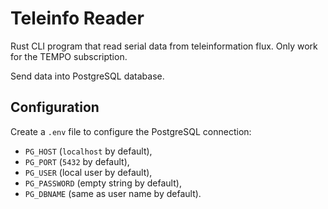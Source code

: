 # Teleinfo Reader

Rust CLI program that read serial data from teleinformation flux.
Only work for the TEMPO subscription.

Send data into PostgreSQL database.


## Configuration

Create a `.env` file to configure the PostgreSQL connection:

 - `PG_HOST` (`localhost` by default),
 - `PG_PORT` (`5432` by default),
 - `PG_USER` (local user by default),
 - `PG_PASSWORD` (empty string by default),
 - `PG_DBNAME` (same as user name by default).
 